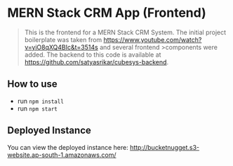 # MERN Stack CRM App (Frontend)
>This is the frontend for a MERN Stack CRM System. The initial project boilerplate was taken from https://www.youtube.com/watch?v=yiO8qXQ4BIc&t=3514s and several frontend >components were added. The backend to this code is available at https://github.com/satyasrikar/cubesys-backend.

## How to use

- run `npm install`
- run `npm start`


## Deployed Instance

You can view the deployed instance here: http://bucketnugget.s3-website.ap-south-1.amazonaws.com/

